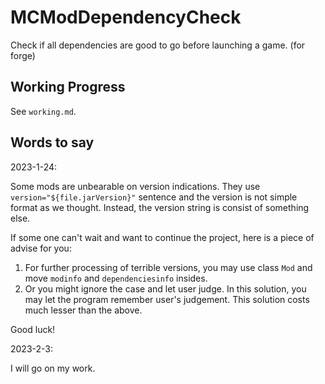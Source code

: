 # MCModDependencyCheck
Check if all dependencies are good to go before launching a game. (for forge)

## Working Progress

See `working.md`.

## Words to say

2023-1-24:

Some mods are unbearable on version indications. They use `version="${file.jarVersion}"` sentence and the version is not simple format as we thought. Instead, the version string is consist of something else.

If some one can't wait and want to continue the project, here is a piece of advise for you:

1. For further processing of terrible versions, you may use class `Mod` and move `modinfo` and `dependenciesinfo` insides.
2. Or you might ignore the case and let user judge. In this solution, you may let the program remember user's judgement. This solution costs much lesser than the above.

Good luck!

2023-2-3:

I will go on my work.

